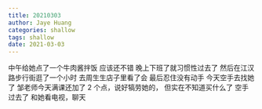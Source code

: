 ```yaml
---
title: 20210303
author: Jaye Huang
categories: shallow
tags: shallow
date: 2021-03-03
---
```


中午给她点了一个牛肉酱拌饭
应该还不错
晚上下班了就习惯性过去了
然后在江汉路步行街逛了一个小时
去周生生店子里看了会
最后忍住没有动手
今天空手去找她了
邹老师今天满课还加了 2 个点，说好犒劳她的，
但实在不知道买什么了
空手过去了
和她看电视，聊天
